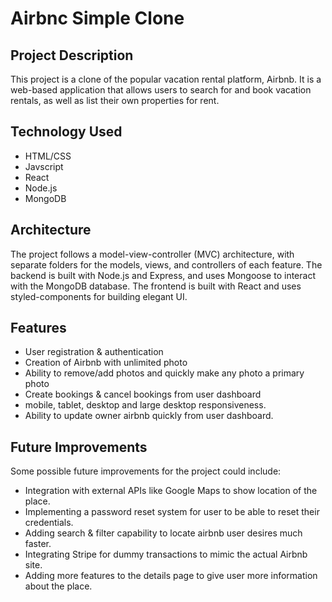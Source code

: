 # Airbnc Simple Clone

## Project Description
This project is a clone of the popular vacation rental platform, Airbnb. It is a web-based application that allows users to search for and book vacation rentals, as well as list their own properties for rent.

## Technology Used
* HTML/CSS
* Javscript
* React
* Node.js
* MongoDB

## Architecture
The project follows a model-view-controller (MVC) architecture, with separate folders for the models, views, and controllers of each feature. The backend is built with Node.js and Express, and uses Mongoose to interact with the MongoDB database. The frontend is built with React and uses styled-components for building elegant UI.

## Features
* User registration & authentication
* Creation of Airbnb with unlimited photo
* Ability to remove/add photos and quickly make any photo a primary photo
* Create bookings & cancel bookings from user dashboard
* mobile, tablet, desktop and large desktop responsiveness. 
* Ability to update owner airbnb quickly from user dashboard. 

## Future Improvements
Some possible future improvements for the project could include:

* Integration with external APIs like Google Maps to show location of the place. 
* Implementing a password reset system for user to be able to reset their credentials. 
* Adding search & filter capability to locate airbnb user desires much faster. 
* Integrating Stripe for dummy transactions to mimic the actual Airbnb site.
* Adding more features to the details page to give user more information about the place. 

